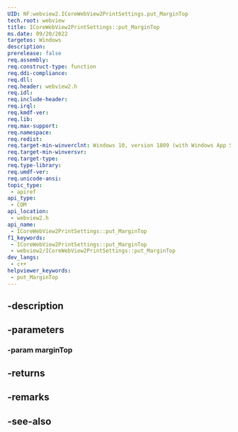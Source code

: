 ```yaml
---
UID: NF:webview2.ICoreWebView2PrintSettings.put_MarginTop
tech.root: webview
title: ICoreWebView2PrintSettings::put_MarginTop
ms.date: 09/20/2022
targetos: Windows
description: 
prerelease: false
req.assembly: 
req.construct-type: function
req.ddi-compliance: 
req.dll: 
req.header: webview2.h
req.idl: 
req.include-header: 
req.irql: 
req.kmdf-ver: 
req.lib: 
req.max-support: 
req.namespace: 
req.redist: 
req.target-min-winverclnt: Windows 10, version 1809 (with Windows App SDK 1.1 or later)
req.target-min-winversvr: 
req.target-type: 
req.type-library: 
req.umdf-ver: 
req.unicode-ansi: 
topic_type:
 - apiref
api_type:
 - COM
api_location:
 - webview2.h
api_name:
 - ICoreWebView2PrintSettings::put_MarginTop
f1_keywords:
 - ICoreWebView2PrintSettings::put_MarginTop
 - webview2/ICoreWebView2PrintSettings::put_MarginTop
dev_langs:
 - c++
helpviewer_keywords:
 - put_MarginTop
---
```


## -description

## -parameters

### -param marginTop

## -returns

## -remarks

## -see-also

